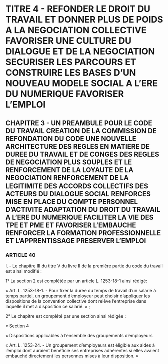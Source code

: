 # TITRE 4 - REFONDER LE DROIT DU TRAVAIL ET DONNER PLUS DE POIDS A LA NEGOCIATION COLLECTIVE FAVORISER UNE CULTURE DU DIALOGUE ET DE LA NEGOCIATION SECURISER LES PARCOURS ET CONSTRUIRE LES BASES D’UN NOUVEAU MODELE SOCIAL A L’ERE DU NUMERIQUE FAVORISER L’EMPLOI 

## CHAPITRE 3 - UN PREAMBULE POUR LE CODE DU TRAVAIL CREATION DE LA COMMISSION DE REFONDATION DU CODE UNE NOUVELLE ARCHITECTURE DES REGLES EN MATIERE DE DUREE DU TRAVAIL ET DE CONGES  DES REGLES DE NEGOCIATION PLUS SOUPLES ET LE RENFORCEMENT DE LA LOYAUTE DE LA NEGOCIATION  RENFORCEMENT DE LA LEGITIMITE DES ACCORDS COLLECTIFS DES ACTEURS DU DIALOGUE SOCIAL RENFORCES MISE EN PLACE DU COMPTE PERSONNEL D’ACTIVITE ADAPTATION DU DROIT DU TRAVAIL A L’ERE DU NUMERIQUE FACILITER LA VIE DES TPE ET PME ET FAVORISER L’EMBAUCHE RENFORCER LA FORMATION PROFESSIONNELLE ET L’APPRENTISSAGE PRESERVER L’EMPLOI 

### ARTICLE 40


I. - Le chapitre III du titre V du livre II de la première partie du code du travail est ainsi
modifié :

1° La section 2 est complétée par un article L. 1253-18-1 ainsi rédigé:

« Art. L. 1253-18-1. - Pour fixer la durée du temps de travail d’un salarié à temps partiel,
un groupement d’employeur peut choisir d’appliquer les dispositions de la convention collective
dont relève l’entreprise dans laquelle il met à disposition ce salarié. » ;

2° Le chapitre est complété par une section ainsi rédigée :

« Section 4

« Dispositions applicables à l’ensemble des groupements d’employeurs

« Art. L. 1253-24. - Un groupement d’employeurs est éligible aux aides à l’emploi dont
auraient bénéficié ses entreprises adhérentes si elles avaient embauché directement les personnes
mises à leur disposition. »
